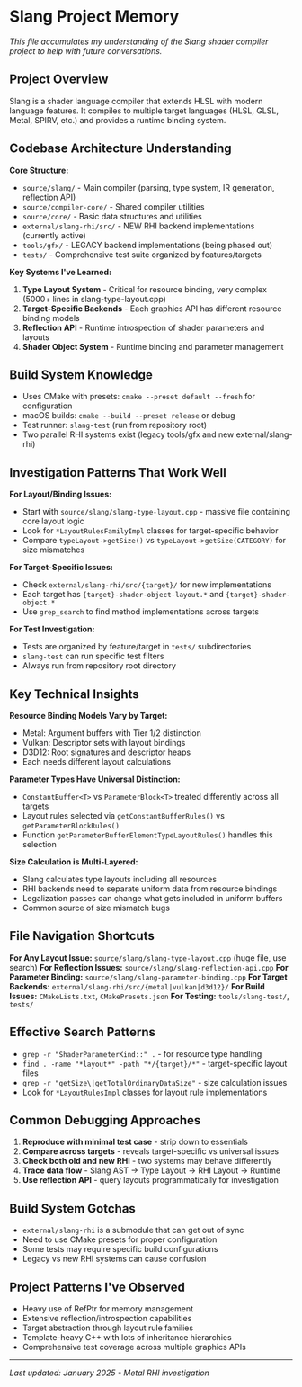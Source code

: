 # Slang Project Memory

*This file accumulates my understanding of the Slang shader compiler project to help with future conversations.*

## Project Overview
Slang is a shader language compiler that extends HLSL with modern language features. It compiles to multiple target languages (HLSL, GLSL, Metal, SPIRV, etc.) and provides a runtime binding system.

## Codebase Architecture Understanding

**Core Structure:**
- `source/slang/` - Main compiler (parsing, type system, IR generation, reflection API)
- `source/compiler-core/` - Shared compiler utilities
- `source/core/` - Basic data structures and utilities
- `external/slang-rhi/src/` - NEW RHI backend implementations (currently active)
- `tools/gfx/` - LEGACY backend implementations (being phased out)
- `tests/` - Comprehensive test suite organized by features/targets

**Key Systems I've Learned:**
1. **Type Layout System** - Critical for resource binding, very complex (5000+ lines in slang-type-layout.cpp)
2. **Target-Specific Backends** - Each graphics API has different resource binding models
3. **Reflection API** - Runtime introspection of shader parameters and layouts
4. **Shader Object System** - Runtime binding and parameter management

## Build System Knowledge
- Uses CMake with presets: `cmake --preset default --fresh` for configuration
- macOS builds: `cmake --build --preset release` or debug
- Test runner: `slang-test` (run from repository root)
- Two parallel RHI systems exist (legacy tools/gfx and new external/slang-rhi)

## Investigation Patterns That Work Well

**For Layout/Binding Issues:**
- Start with `source/slang/slang-type-layout.cpp` - massive file containing core layout logic
- Look for `*LayoutRulesFamilyImpl` classes for target-specific behavior
- Compare `typeLayout->getSize()` vs `typeLayout->getSize(CATEGORY)` for size mismatches

**For Target-Specific Issues:**
- Check `external/slang-rhi/src/{target}/` for new implementations
- Each target has `{target}-shader-object-layout.*` and `{target}-shader-object.*`
- Use `grep_search` to find method implementations across targets

**For Test Investigation:**
- Tests are organized by feature/target in `tests/` subdirectories
- `slang-test` can run specific test filters
- Always run from repository root directory

## Key Technical Insights

**Resource Binding Models Vary by Target:**
- Metal: Argument buffers with Tier 1/2 distinction
- Vulkan: Descriptor sets with layout bindings
- D3D12: Root signatures and descriptor heaps
- Each needs different layout calculations

**Parameter Types Have Universal Distinction:**
- `ConstantBuffer<T>` vs `ParameterBlock<T>` treated differently across all targets
- Layout rules selected via `getConstantBufferRules()` vs `getParameterBlockRules()`
- Function `getParameterBufferElementTypeLayoutRules()` handles this selection

**Size Calculation is Multi-Layered:**
- Slang calculates type layouts including all resources
- RHI backends need to separate uniform data from resource bindings
- Legalization passes can change what gets included in uniform buffers
- Common source of size mismatch bugs

## File Navigation Shortcuts

**For Any Layout Issue:** `source/slang/slang-type-layout.cpp` (huge file, use search)
**For Reflection Issues:** `source/slang/slang-reflection-api.cpp`
**For Parameter Binding:** `source/slang/slang-parameter-binding.cpp`
**For Target Backends:** `external/slang-rhi/src/{metal|vulkan|d3d12}/`
**For Build Issues:** `CMakeLists.txt`, `CMakePresets.json`
**For Testing:** `tools/slang-test/`, `tests/`

## Effective Search Patterns
- `grep -r "ShaderParameterKind::" .` - for resource type handling
- `find . -name "*layout*" -path "*/{target}/*"` - target-specific layout files
- `grep -r "getSize\|getTotalOrdinaryDataSize"` - size calculation issues
- Look for `*LayoutRulesImpl` classes for layout rule implementations

## Common Debugging Approaches
1. **Reproduce with minimal test case** - strip down to essentials
2. **Compare across targets** - reveals target-specific vs universal issues  
3. **Check both old and new RHI** - two systems may behave differently
4. **Trace data flow** - Slang AST → Type Layout → RHI Layout → Runtime
5. **Use reflection API** - query layouts programmatically for investigation

## Build System Gotchas
- `external/slang-rhi` is a submodule that can get out of sync
- Need to use CMake presets for proper configuration
- Some tests may require specific build configurations
- Legacy vs new RHI systems can cause confusion

## Project Patterns I've Observed
- Heavy use of RefPtr for memory management
- Extensive reflection/introspection capabilities
- Target abstraction through layout rule families
- Template-heavy C++ with lots of inheritance hierarchies
- Comprehensive test coverage across multiple graphics APIs

---
*Last updated: January 2025 - Metal RHI investigation* 